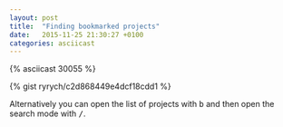 ```yaml
---
layout: post
title:  "Finding bookmarked projects"
date:   2015-11-25 21:30:27 +0100
categories: asciicast
---
```


<div class='asciicast-wrapper'>
    {% asciicast 30055 %}
</div>

<!--more-->

{% gist ryrych/c2d868449e4dcf18cdd1 %}

Alternatively you can open the list of projects with <kbd>b</kbd> and then
open the search mode with <kbd>/</kbd>.

